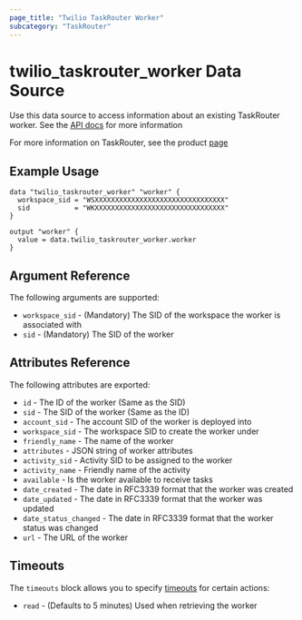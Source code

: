 ```yaml
---
page_title: "Twilio TaskRouter Worker"
subcategory: "TaskRouter"
---
```


# twilio_taskrouter_worker Data Source

Use this data source to access information about an existing TaskRouter worker. See the [API docs](https://www.twilio.com/docs/taskrouter/api/worker) for more information

For more information on TaskRouter, see the product [page](https://www.twilio.com/taskrouter)

## Example Usage

```hcl
data "twilio_taskrouter_worker" "worker" {
  workspace_sid = "WSXXXXXXXXXXXXXXXXXXXXXXXXXXXXXXXX"
  sid           = "WKXXXXXXXXXXXXXXXXXXXXXXXXXXXXXXXX"
}

output "worker" {
  value = data.twilio_taskrouter_worker.worker
}
```

## Argument Reference

The following arguments are supported:

- `workspace_sid` - (Mandatory) The SID of the workspace the worker is associated with
- `sid` - (Mandatory) The SID of the worker

## Attributes Reference

The following attributes are exported:

- `id` - The ID of the worker (Same as the SID)
- `sid` - The SID of the worker (Same as the ID)
- `account_sid` - The account SID of the worker is deployed into
- `workspace_sid` - The workspace SID to create the worker under
- `friendly_name` - The name of the worker
- `attributes` - JSON string of worker attributes
- `activity_sid` - Activity SID to be assigned to the worker
- `activity_name` - Friendly name of the activity
- `available` - Is the worker available to receive tasks
- `date_created` - The date in RFC3339 format that the worker was created
- `date_updated` - The date in RFC3339 format that the worker was updated
- `date_status_changed` - The date in RFC3339 format that the worker status was changed
- `url` - The URL of the worker

## Timeouts

The `timeouts` block allows you to specify [timeouts](https://www.terraform.io/docs/configuration/resources.html#timeouts) for certain actions:

- `read` - (Defaults to 5 minutes) Used when retrieving the worker
